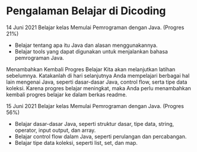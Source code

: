 # Pengalaman Belajar di Dicoding

14 Juni 2021
Belajar kelas Memulai Pemrograman dengan Java. (Progres 21%)
* Belajar tentang apa itu Java dan alasan menggunakannya.
* Belajar tools yang dapat digunakan untuk menjalankan bahasa pemrograman Java.

Menambahkan Kembali Progres Belajar
Kita akan melanjutkan latihan sebelumnya. Katakanlah di hari selanjutnya Anda mempelajari berbagai hal lain mengenai Java, seperti dasar-dasar Java, control flow, serta tipe data koleksi. Karena progres belajar meningkat, maka Anda perlu menambahkan kembali progres belajar ke dalam berkas readme.


15 Juni 2021
Belajar kelas Memulai Pemrograman dengan Java. (Progres 56%)
* Belajar dasar-dasar Java, seperti struktur dasar, tipe data, string, operator, input output, dan array.
* Belajar control flow dalam Java, seperti perulangan dan percabangan.
* Belajar tipe data koleksi, seperti list, set, dan map.
